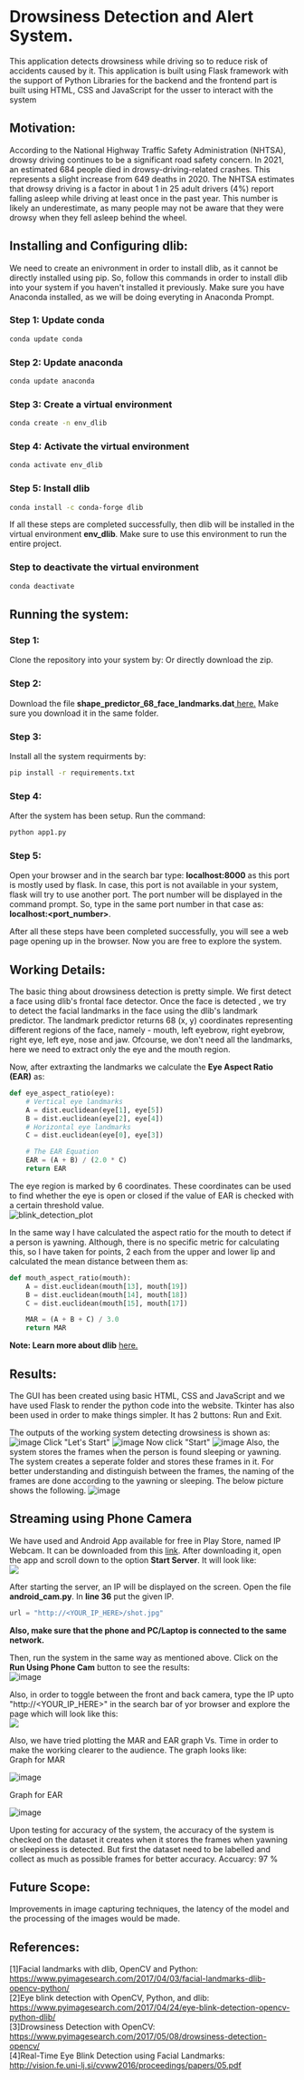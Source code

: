 # Drowsiness Detection and Alert System.
This application detects drowsiness while driving so to reduce risk of accidents caused by it. This application is built using Flask framework with the support of Python Libraries for the backend and the frontend part is built using HTML, CSS and JavaScript for the usser to interact with the system
## Motivation: 
According to the National Highway Traffic Safety Administration (NHTSA), drowsy driving continues to be a significant road safety concern. In 2021, an estimated 684 people died in drowsy-driving-related crashes. This represents a slight increase from 649 deaths in 2020.
The NHTSA estimates that drowsy driving is a factor in about 1 in 25 adult drivers (4%) report falling asleep while driving at least once in the past year. This number is likely an underestimate, as many people may not be aware that they were drowsy when they fell asleep behind the wheel.

## Installing and Configuring dlib:
We need to create an enivronment in order to install dlib, as it cannot be directly installed using pip. So, follow this commands in order to install dlib into your system if you haven't installed it previously. Make sure you have Anaconda installed, as we will be doing everyting in Anaconda Prompt. 
### Step 1: Update conda 
```bash
conda update conda
```
### Step 2: Update anaconda 
```bash
conda update anaconda 
```
### Step 3: Create a virtual environment
```bash 
conda create -n env_dlib 
```
### Step 4: Activate the virtual environment 
```bash 
conda activate env_dlib
```
### Step 5: Install dlib 
```bash 
conda install -c conda-forge dlib 
```
If all these steps are completed successfully, then dlib will be installed in the virtual environment <b>env_dlib</b>. Make sure to use this environment to run the entire project. 

### Step to deactivate the virtual environment 
```bash 
conda deactivate 
```

## Running the system: 

### Step 1: 
Clone the repository into your system by: 
Or directly download the zip.

### Step 2: 
Download the file <b>shape_predictor_68_face_landmarks.dat</b><a href = "https://drive.google.com/file/d/1CYMKQn5cy9Fg-lbOI0Sp2lUl5k8gdXrI/view?usp=sharing"> here.</a> Make sure you download it in the same folder. 

### Step 3: 
Install all the system requirments by:
```bash 
pip install -r requirements.txt
```

### Step 4: 
After the system has been setup. Run the command: 
```bash 
python app1.py
```

### Step 5: 
Open your browser and in the search bar type: 
<b>localhost:8000</b> as this port is mostly used by flask. 
In case, this port is not available in your system, flask will try to use another port. The port number will be displayed in the command prompt.
So, type in the same port number in that case as: 
<b>localhost:<port_number></b>.
  
After all these steps have been completed successfully, you will see a web page opening up in the browser. Now you are free to explore the system.

## Working Details: 

The basic thing about drowsiness detection is pretty simple. We first detect a face using dlib's frontal face detector. Once the face is detected , we try to detect the facial landmarks in the face using the dlib's landmark predictor. The landmark predictor returns 68 (x, y) coordinates representing different regions of the face, namely - mouth, left eyebrow, right eyebrow, right eye, left eye, nose and jaw. Ofcourse, we don't need all the landmarks, here we need to extract only the eye and the mouth region. 

Now, after extraxting the landmarks we calculate the <b>Eye Aspect Ratio (EAR)</b> as: 

```python 
def eye_aspect_ratio(eye):
	# Vertical eye landmarks
	A = dist.euclidean(eye[1], eye[5])
	B = dist.euclidean(eye[2], eye[4])
	# Horizontal eye landmarks 
	C = dist.euclidean(eye[0], eye[3])

	# The EAR Equation 
	EAR = (A + B) / (2.0 * C)
	return EAR
```
The eye region is marked by 6 coordinates. These coordinates can be used to find whether the eye is open or closed if the value of EAR is checked with a certain threshold value.<br>
![blink_detection_plot](https://user-images.githubusercontent.com/35571958/87878670-62d41400-ca03-11ea-8b96-fc4344c61a21.jpg)

In the same way I have calculated the aspect ratio for the mouth to detect if a person is yawning. Although, there is no specific metric for calculating this, so I have taken for points, 2 each from the upper and lower lip and calculated the mean distance between them as: 
```python 
def mouth_aspect_ratio(mouth): 
	A = dist.euclidean(mouth[13], mouth[19])
	B = dist.euclidean(mouth[14], mouth[18])
	C = dist.euclidean(mouth[15], mouth[17])

	MAR = (A + B + C) / 3.0
	return MAR
```
<b>Note: Learn more about dlib</b> <a href = "http://dlib.net/">here.</a>

## Results: 
The GUI has been created using basic HTML, CSS and JavaScript and we have used Flask to render the python code into the website. Tkinter has also been used in order to make things simpler. It has 2 buttons: Run and Exit.

The outputs of the working system detecting drowsiness is shown as: <br>
![image](https://github.com/praneethk2401/Drowsiness-detection/assets/69918295/bd0995e1-6773-420e-8b08-5f22a3bf3865)
Click "Let's Start"
![image](https://github.com/praneethk2401/Drowsiness-detection/assets/69918295/da3f7af3-d74e-4974-8563-af5a477e4835)
Now click "Start"
![image](https://github.com/praneethk2401/Drowsiness-detection/assets/69918295/214fc329-202b-406c-bc16-3ca25291dfb6)
Also, the system stores the frames when the person is found sleeping or yawning. The system creates a seperate folder and stores these frames in it. For better understanding and distinguish between the frames, the naming of the frames are done according to the yawning or sleeping. The below picture shows the following. 
![image](https://github.com/praneethk2401/Drowsiness-detection/assets/69918295/2e307844-ee6d-42f0-909c-a6092611a97c)

## Streaming using Phone Camera 
We have used and Android App available for free in Play Store, named IP Webcam. It can be downloaded from this <a href = "https://play.google.com/store/apps/details?id=com.pas.webcam&hl=en_IN">link</a>. After downloading it, open the app and scroll down to the option <b>Start Server</b>. It will look like: <br>
<img src = "https://user-images.githubusercontent.com/35571958/88623867-83673280-d0c3-11ea-9efd-63559024c0bd.jpg">

After starting the server, an IP will be displayed on the screen. Open the file <b>android_cam.py</b>. In <b>line 36</b> put the given IP. 
```python
url = "http://<YOUR_IP_HERE>/shot.jpg"
```
<b>Also, make sure that the phone and PC/Laptop is connected to the same network.</b>

Then, run the system in the same way as mentioned above. Click on the <b>Run Using Phone Cam</b> button to see the results:<br> 
![image](https://github.com/praneethk2401/Drowsiness-detection/assets/69918295/282d5b04-6436-4e97-a3ec-292f33ce6509)


Also, in order to toggle between the front and back camera, type the IP upto "http://<YOUR_IP_HERE>" in the search bar of yor browser and explore the page which will look like this: <br>
<img src = "https://user-images.githubusercontent.com/35571958/88626505-5f5a2000-d0c8-11ea-88f0-e1d4481eb9d9.png">

Also, we have tried plotting the MAR and EAR graph Vs. Time in order to make the working clearer to the audience. The graph looks like: <br> 
Graph for MAR

![image](https://github.com/praneethk2401/Drowsiness-detection/assets/69918295/e6be8238-72b4-456c-b600-76607d4a33f9)

Graph for EAR

![image](https://github.com/praneethk2401/Drowsiness-detection/assets/69918295/a8d54a8e-b394-4c06-8905-558ff571e293)

Upon testing for accuracy of the system, the accuracy of the system is checked on the dataset it creates when it stores the frames when yawning or sleepiness is detected. 
But first the dataset need to be labelled and collect as much as possible frames for better accuracy.
Accuarcy: 97 % 

## Future Scope:  
Improvements in image capturing techniques, the latency of the model and the processing of the images would be made.

## References: 
[1]Facial landmarks with dlib, OpenCV and Python: https://www.pyimagesearch.com/2017/04/03/facial-landmarks-dlib-opencv-python/ <br>
[2]Eye blink detection with OpenCV, Python, and dlib: https://www.pyimagesearch.com/2017/04/24/eye-blink-detection-opencv-python-dlib/ <br>
[3]Drowsiness Detection with OpenCV: https://www.pyimagesearch.com/2017/05/08/drowsiness-detection-opencv/ <br>
[4]Real-Time Eye Blink Detection using Facial Landmarks: http://vision.fe.uni-lj.si/cvww2016/proceedings/papers/05.pdf 
